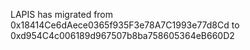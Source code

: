 LAPIS has migrated from 0x18414Ce6dAece0365f935F3e78A7C1993e77d8Cd to 0xd954C4c006189d967507b8ba758605364eB660D2
